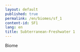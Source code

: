 ```yaml
---
layout: default
published: true
permalink: /en/biomes/sf_1
content-id: SF1
lang: en
title: Subterranean-Freshwater 1
---
```


Biome

